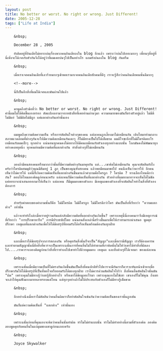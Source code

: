 ```yaml
---
layout: post
title: No better or worst. No right or wrong. Just Different!
date: 2005-12-28
tags: ["Life at India"]
---
```


<div class="bvMsg" id="msgcns!1CF2EC57E79217F6!974">

		&nbsp;

		December 28 , 2005

		ยังติดอยู่ที่อินเดียไม่อยากบ่นเรื่องพวกคนอินเดียลงใน blog อีกแล้ว เพราะว่าบ่นไปเยอะมากๆ เพื่อนๆที่อยู่ที่นี่เพิ่งจะได้เจอกับตัวกันจึงได้อยู่ว่าที่ผมเคยบ่นๆไปเป็นอย่างไร แถมยังบ่นลงใน blog กันตรึม

		&nbsp;

		เมื่อเราเจอคนอินเดียที่เลวร้ายมากๆเข้าพอเรามาเจอคนอินเดียสักคนที่ดีๆ เราจะรู้สึกว่าคนอินเดียคนนั้นดีมากๆ

		<!--more-->

		นี่ก็เป็นอีกสิ่งที่ผมได้เจอและมันผ่านไปแล้ว

		&nbsp;

		มาพูดถึงหัวข้อที่ว่า No better or worst. No right or wrong. Just Different! คำนี้ผมไม่ได้คิดขึ้นเองหรอก ดัดแปลงเอามาจากหนังสือที่เคยอ่านผ่านๆมา ความหมายของมันก็ตรงตัวอยู่แล้ว ไม่มีดีไม่มีแย่ ไม่มีผิดไม่มีถูก แค่แตกต่างกันเท่านั้นเอง

		&nbsp;

		ผมพูดถึงความคิดความเห็น หรือการตัดสินใจต่างๆของคน แต่ละคนถูกเลี้ยงมาไม่เหมือนกัน เติบโตมาท่ามกลางสภาพแวดล้อมที่ต่างๆกันจะให้มีความคิดเหมือนกันเดะๆ ก็ไม่มีทางเป็นไปได้เด็ดขาด ผมดีใจซะอีกที่ไม่มีใครคิดอะไรเหมือนกับผมเป๊ะๆ ทุกอย่าง แน่นอนทุกคนคงไม่อยากให้มีคนเหมือนกับตัวเองทุกอย่างแบบนั้น โลกมันคงไม่พัฒนาทุกอย่างคงหยุดนิ่ง ทุกคนย่อมมีความคิดที่แตกต่างกัน ทำสิ่งต่างๆที่ไม่เหมือนกัน

		&nbsp;

		ลองถ้ามีคนสองคนหรือมากกว่านั้นที่มีความคิดต่างกันมาคุยกัน แต่...เขาคิดไม่เหมือนกัน คุณจะตัดสินยังไงครับว่าใครผิดสมมุติว่าคุณมีส้มอยู่ 1 ลูก เป็นของคุณทั้งสองคน แล้วพอมีคนมาขอไป คนนึงเห็นว่าควรให้ อีกคนเห็นว่าไม่ควรให้ แค่นี้ก็เกิดความคิดเห็นที่แตกต่างกันขึ้นมาแล้วคำถามคือใครถูก ? ใครผิด ? ทางเลือกไหนดีกว่ากัน? ตอบได้ไหมลองคิดดูก่อนนะครับ แต่ละคนก็มีความคิดเห็นที่แตกต่างกัน ตัวอย่างที่ผมยกมาอาจจะเห็นได้ไม่ชัด แค่อยากจะนำเสนอออกมาให้เห็นว่า แต่ละคน ก็มีมุมมองของตัวเอง มีเหตุผลของตัวเองที่จะตัดสินใจทำในสิ่งที่ตัวเองต้องการ

		&nbsp;

		สำหรับคำตอบของคำถามนั้นก็คือ ไม่มีใครผิด ไม่มีใครถูก ไม่มีใครดีกว่าใคร มันเป็นสิ่งที่เรียกว่า "ความแตกต่าง" เท่านั้น  

		แล้วจะทำยังไงล่ะเมื่อเราอยู่รวมกันแต่กลับมีความคิดที่แตกต่างกันเกิดขึ้น? เพราะเหตุนี้นี่เองคนเราจึงมีเหตุการณ์ที่เรียกว่า "การปรึกษาหารือ" การมีประชาธิปไตย แน่นอนสิ่งเหล่านี้สร้างขึ้นมาเพื่อให้เราสามารถนำเสนอ พูดคุย ปรึกษา เหตุผลที่แตกต่างกันเพื่อให้ได้ข้อสรุปที่ยอมรับได้หรือเห็นพร้อมต้องกันทุกฝ่าย

		&nbsp;

		และเมื่อเราได้ข้อสรุปจากการตกลงกัน หรือคุยกันสิ่งนั้นก็จะเป็น"สัญญา"และเมื่อเรามีสัญญา เราก็ต้องเคารพและทำตามสัญญานั้นนี่คือสิ่งที่ควรจะเป็นเพราะฉนั้นการที่คนอื่นไม่ได้ทำตามที่เราคิดนั้นไม่ใช่ว่าเขาได้ทำสิ่งที่ผิดลงไป....เราควรจะลองคิดดูก่อนว่าสิ่งที่เราทำลงไปเขาทำไปด้วยมุมมอง เหตุผล และสิ่งต่างๆที่ได้เจอมา ของแต่ละคน

		&nbsp;

		เพราะฉนั้นเมื่อมีความเห็นที่ไม่ตรงกันเกิดขึ้นมันเป็นสิ่งที่คนปกติทั่วไปควรจะมีกันเราก็ควรจะหันหน้าเข้าหาเพื่อปรึกษากันให้ได้ข้อสรุปที่เป็นที่พอใจหรือยอมรับได้ของทุกฝ่าย เราไม่ควรด่วนตัดสินใจไปว่า สิ่งที่คนอื่นตัดสินใจนั้นมัน "ผิด" เพราะคุณไม่มีทางรู้ว่าเขารู้สึกอย่างไร หรือเขาได้ข้อมูลอะไรมา เพราะคุณเองไม่ใช่เขา เขาเองก็ไม่ใช่คุณ ถึงเขาจะเล่าให้คุณฟังมากมายหลายรอบแค่ไหน แต่ทุกๆอย่างถ้าไม่ได้ประสบกับตัวเองก็ไม่มีทางรู้เด็ดขาด

		&nbsp;

		อีกอย่างนึงเมื่อเราไม่ตัดสินว่าคนอื่นผิดเราก็อย่าตัดสินใจเช่นกันว่าความคิดเห็นของเรานั้นถูกเช่น  

		มันก็แต่ความคิดเห็นที่ "แตกต่าง" เท่านั้นเอง

		&nbsp;

		เพราะฉนั้นก่อนที่คุณเองจะคิดว่าคนอื่นนั้นทำผิด ทำไมไม่ทำแบบนั้น ทำไมไม่ทำอย่างนี้ตามที่ตัวเองคิด ลองคิดลองพูดคุยกับคนอื่นในแง่มุมของเขาดูก่อนเถอะครับ

		&nbsp;

		Joyce Skywalker

</div>